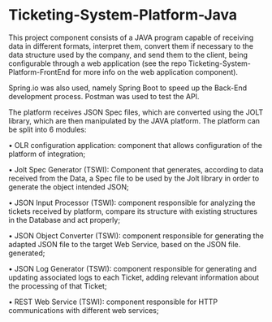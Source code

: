 # Ticketing-System-Platform-Java

This project component consists of a JAVA program capable of receiving data in different formats,
interpret them, convert them if necessary to the data structure used by the company, and
send them to the client, being configurable through a web application (see the repo Ticketing-System-Platform-FrontEnd for more info on the web application component).

Spring.io was also used, namely Spring Boot to speed up the Back-End development process. Postman was used to test the API.

The platform receives JSON Spec files, which are converted using the JOLT library, which are then manipulated by the JAVA platform. The platform can be split into 6 modules:

• OLR configuration application: component that allows configuration of the platform of
integration;  

• Jolt Spec Generator (TSWI): Component that generates, according to data received from the
Data, a Spec file to be used by the Jolt library in order to generate the object
intended JSON;  

• JSON Input Processor (TSWI): component responsible for analyzing the tickets received by
platform, compare its structure with existing structures in the Database and act
properly;  

• JSON Object Converter (TSWI): component responsible for generating the adapted JSON file
to the target Web Service, based on the JSON file.
generated;  


• JSON Log Generator (TSWI): component responsible for generating and updating associated logs
to each Ticket, adding relevant information about the processing of that Ticket;  

• REST Web Service (TSWI): component responsible for HTTP communications with
different web services;  


